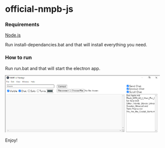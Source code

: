 ﻿# official-nmpb-js

### Requirements
[Node.js](https://nodejs.org/en/)

Run install-dependancies.bat and that will install everything you need.

### How to run
Run run.bat and that will start the electron app.

<img src="https://github.com/PhoenixTheCoder/official-nmpb-js/raw/main/NMPB%20v2%20Node.js%205_29_2021%2011_37_18%20PM.png"></img>
          
Enjoy!
